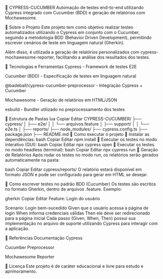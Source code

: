 🚀 CYPRESS-CUCUMBER
Automação de testes end-to-end utilizando Cypress integrado com Cucumber (BDD) e geração de relatórios com Mochawesome.

🧠 Sobre o Projeto
Este projeto tem como objetivo realizar testes automatizados utilizando o Cypress em conjunto com o Cucumber, seguindo a metodologia BDD (Behavior Driven Development), permitindo escrever cenários de teste em linguagem natural (Gherkin).

Além disso, é utilizada a geração de relatórios personalizados com cypress-mochawesome-reporter, facilitando a análise dos resultados dos testes.

🔧 Tecnologias e Ferramentas
Cypress - Framework de testes E2E

Cucumber (BDD) - Especificação de testes em linguagem natural

@badeball/cypress-cucumber-preprocessor - Integração Cypress + Cucumber

Mochawesome - Geração de relatórios em HTML/JSON

esbuild - Bundler utilizado no preprocessamento dos testes

📂 Estrutura de Pastas
lua
Copiar
Editar
CYPRESS-CUCUMBER/
├── cypress/
│   ├── e2e/
│   │   └── arquivos.feature
│   ├── support/
│   │   └── e2e.ts
│   ├── reports/
├── node_modules/
├── cypress.config.ts
├── package.json
├── README.md
🚀 Como executar o projeto
🔸 Instalar as dependências:
bash
Copiar
Editar
npm install
🔸 Executar os testes no modo interativo (GUI):
bash
Copiar
Editar
npx cypress open
🔸 Executar os testes no modo headless (terminal):
bash
Copiar
Editar
npx cypress run
🧪 Geração de Relatórios
Após rodar os testes no modo run, os relatórios serão gerados automaticamente na pasta:

bash
Copiar
Editar
cypress/reports/
O relatório estará disponível em formato JSON e pode ser configurado para gerar em HTML se desejar.

🧠 Como escrever testes no padrão BDD (Cucumber)
Os testes são escritos no formato Gherkin, dentro de arquivos .feature. Exemplo:

gherkin
Copiar
Editar
Feature: Login do usuário

  Scenario: Login bem-sucedido
    Given que o usuário acessa a página de login
    When informa credenciais válidas
    Then ele deve ser redirecionado para a página inicial
Cada passo (Given, When, Then) possui sua implementação no arquivo de suporte utilizando Cypress para interagir com a aplicação.

🔗 Referências
Documentação Cypress

Cucumber Preprocessor

Mochawesome Reporter

📝 Licença
Este projeto é de caráter educacional e livre para estudo e aprimoramento.
